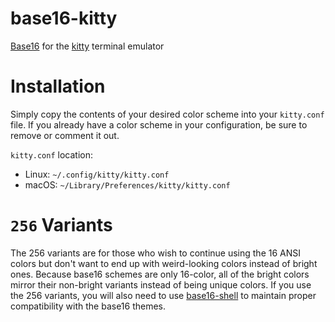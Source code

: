 # base16-kitty
[Base16](https://github.com/chriskempson/base16) for the [kitty](https://github.com/kovidgoyal/kitty) terminal emulator

# Installation
Simply copy the contents of your desired color scheme into your `kitty.conf` file. If you already have a color scheme in your configuration, be sure to remove or comment it out.

`kitty.conf` location:
 - Linux: `~/.config/kitty/kitty.conf`
 - macOS: `~/Library/Preferences/kitty/kitty.conf`

# `256` Variants
The 256 variants are for those who wish to continue using the 16 ANSI colors but don't want to end up with weird-looking colors instead of bright ones. Because base16 schemes are only 16-color, all of the bright colors mirror their non-bright variants instead of being unique colors. If you use the 256 variants, you will also need to use [base16-shell](https://github.com/chriskempson/base16-shell) to maintain proper compatibility with the base16 themes.
